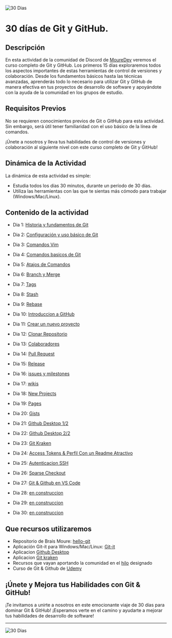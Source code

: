 
![30 Dias](https://github.com/kontroldev/30dias-git-github/assets/75795616/2361c075-218b-471a-9924-36be3867f6f4)

# 30 días de Git y GitHub.

## Descripción

En esta actividad de la comunidad de Discord de [MoureDev](https://discord.com/invite/mouredev) veremos el curso completo de Git y GitHub.
Los primeros 15 días exploraremos todos los aspectos importantes de estas herramientas de control de versiones y colaboración. Desde los fundamentos básicos hasta las técnicas avanzadas, aprenderás todo lo necesario para utilizar Git y GitHub de manera efectiva en tus proyectos de desarrollo de software y apoyándote con la ayuda de la comunidad en los grupos de estudio.

## Requisitos Previos

No se requieren conocimientos previos de Git o GitHub para esta actividad. Sin embargo, será útil tener familiaridad con el uso básico de la línea de comandos.

¡Únete a nosotros y lleva tus habilidades de control de versiones y colaboración al siguiente nivel con este curso completo de Git y GitHub!

## Dinámica de la Actividad

La dinámica de esta actividad es simple:

- Estudia todos los días 30 minutos, durante un período de 30 días.
- Utiliza las herramientas con las que te sientas más cómodo para trabajar (Windows/Mac/Linux).

## Contenido de la actividad


- Dia 1: [Historia y fundamentos de Git](https://github.com/Trufoplus/30-dias-git-github/wiki/1.%E2%80%90-Dia-1-%E2%80%90-Historia-y-Fundamentos-de-Git)
- Dia 2: [Configuración y uso básico de Git](https://github.com/Trufoplus/30-dias-git-github/wiki/2.%E2%80%90-Dia-2-%E2%80%90-Instalaci%C3%B3n-y-Configuraci%C3%B3n-de-Git)
- Dia 3: [Comandos Vim](https://github.com/Trufoplus/30-dias-git-github/wiki/3.%E2%80%90-Dia-3-%E2%80%90-Comandos-Vim)
- Dia 4: [Comandos basicos de Git](https://github.com/Trufoplus/30-dias-git-github/wiki/4.%E2%80%90-Dia-4-%E2%80%90-Comandos-basicos-Git-1-2)
- Dia 5: [Atajos de Comandos](https://github.com/Trufoplus/30-dias-git-github/wiki/5.%E2%80%90-Dia-5-%E2%80%90-Atajos-para-comandos)
- Dia 6: [Branch y Merge](https://github.com/Trufoplus/30-dias-git-github/wiki/6.-Dia-6-%E2%80%90-Branch-y-Merge)
- Dia 7: [Tags](https://github.com/Trufoplus/30-dias-git-github/wiki/7.-Dia-7-%E2%80%90-Tags)
- Dia 8: [Stash](https://github.com/Trufoplus/30-dias-git-github/wiki/8.-Dia-8-%E2%80%90-Stash)
- Dia 9: [Rebase](https://github.com/Trufoplus/30-dias-git-github/wiki/9.-Dia-9-%E2%80%90-Rebase)
- Dia 10: [Introduccion a GitHub](https://github.com/Trufoplus/30-dias-git-github/wiki/Dia-10-%E2%80%90-Introduccion-a-GitHub-y-Comandos-Basicos)
- Dia 11: [Crear un nuevo proyecto](https://github.com/Trufoplus/30-dias-git-github/wiki/Dia-11-%E2%80%90-Crear-nuevo-proyecto,-Tags-y-Pull,-Fetch)
- Dia 12: [Clonar Repositorio](https://github.com/Trufoplus/30-dias-git-github/wiki/Dia-12-%E2%80%90-Clonar-Repositorio,-Crear-archivo-desde-GitHub,-Commits-en-profundidad)
- Dia 13: [Colaboradores](https://github.com/Trufoplus/30-dias-git-github/wiki/Dia-13-%E2%80%90-Invitar-Colaboradores,-Forks,-Como-contribuir-con-la-comunidad-de-codigo-abierto)
- Dia 14: [Pull Request](https://github.com/Trufoplus/30-dias-git-github/wiki/Dia-14-%E2%80%90-Pull-Request,-Como-hacer-una-pr-y-buenas-practicas.)
- Dia 15: [Release](https://github.com/Trufoplus/30-dias-git-github/wiki/Dia-15-%E2%80%90-Release-y-eliminando-un-repositorio)

- Dia 16: [issues y milestones](https://github.com/Trufoplus/30-dias-git-github/wiki/Dia-16-%E2%80%90-Issues-y-Milestones)
- Dia 17: [wikis](https://github.com/Trufoplus/30-dias-git-github/wiki/Dia-17-%E2%80%90-Wiki)
- Dia 18: [New Projects](https://github.com/Trufoplus/30-dias-git-github/wiki/Dia-18-%E2%80%90-Organizaci%C3%B3n-y-Gesti%C3%B3n-de-Proyectos-en-GitHub)
- Dia 19: [Pages](https://github.com/Trufoplus/30-dias-git-github/wiki/Dia-19-%E2%80%90-Github-Pages,-C%C3%B3mo-alojar-tu-sitio-web-usando-GitHub-Pages.)
- Dia 20: [Gists](https://github.com/Trufoplus/30-dias-git-github/wiki/Dia-20-%E2%80%90--Qu%C3%A9-es-Gists,-Utilidades-y-formas-de-usar-Gists.)
- Dia 21: [Github Desktop 1/2](https://github.com/Trufoplus/30-dias-git-github/wiki/Dia-21-%E2%80%90--GitHub-Desktop-1)
- Dia 22: [Github Desktop 2/2](https://github.com/Trufoplus/30-dias-git-github/wiki/Dia-22-%E2%80%90-Github-Desktop-2)
- Dia 23: [Git Kraken](https://github.com/Trufoplus/30-dias-git-github/wiki/Dia-23-%E2%80%90-GitKraken)
- Dia 24: [Access Tokens & Perfil Con un Readme Atractivo](https://github.com/Trufoplus/30-dias-git-github/wiki/Dia-24-%E2%80%90-Access-Tokens-&-Perfil-Con-un-Readme-Atractivo)
- Dia 25: [Autenticacion SSH](https://github.com/Trufoplus/30-dias-git-github/wiki/Dia-25-%E2%80%90-Autenticacion-SSH)
- Dia 26: [Sparse Checkout](https://github.com/Trufoplus/30-dias-git-github/wiki/Dia-26-%E2%80%90-Sparse-Checkout)
- Dia 27: [Git & Github en VS Code](https://github.com/Trufoplus/30-dias-git-github/wiki/Dia-27-%E2%80%90-Git-&-Github-en--VS-code)
- Dia 28: [en construccion]()
- Dia 29: [en construccion]()
- Dia 30: [en construccion]()

## Que recursos utilizaremos
- Repositorio de Brais Moure: [hello-git](https://github.com/mouredev/hello-git)
- Aplicación Git-it para Windows/Mac/Linux: [Git-it](https://github.com/jlord/git-it-electron)
- Aplicacion [Github Desktop](https://desktop.github.com/)
- Aplicacion [Git kraken](https://www.gitkraken.com/)
- Recursos que vayan aportando la comunidad en el [hilo](https://discord.com/channels/729672926432985098/1221229403347095632)
 designado
- Curso de Git & Github de [Udemy](https://www.udemy.com/course/git-y-github-de-la-a-a-la-z/) 

## ¡Únete y Mejora tus Habilidades con Git & GitHub!

¡Te invitamos a unirte a nosotros en este emocionante viaje de 30 días para dominar Git & GitHub! ¡Esperamos verte en el camino y ayudarte a mejorar tus habilidades de desarrollo de software!

---

![30 Dias](https://github.com/kontroldev/30dias-git-github/assets/75795616/2361c075-218b-471a-9924-36be3867f6f4)
